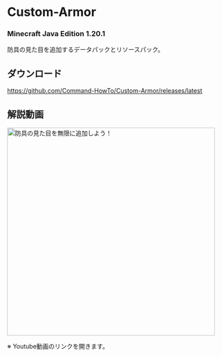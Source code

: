 # Custom-Armor
### Minecraft Java Edition 1.20.1
防具の見た目を追加するデータパックとリソースパック。


## ダウンロード
https://github.com/Command-HowTo/Custom-Armor/releases/latest

## 解説動画
<a href="https://youtu.be/WsL05TF3VeI">
    <img width="480" src="https://github.com/Command-HowTo/Custom-Armor/assets/78842898/2f51412f-87db-4af6-86c6-da27a7285b1c" alt="防具の見た目を無限に追加しよう！">
</a>

※ Youtube動画のリンクを開きます。
